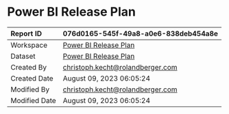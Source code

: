 



# Power BI Release Plan

|Report ID|076d0165-545f-49a8-a0e6-838deb454a8e|
| :--- | :--- |
|Workspace|[Power BI Release Plan](../Workspaces/Power-BI-Release-Plan.md)|
|Dataset|[Power BI Release Plan](../Datasets/Power-BI-Release-Plan.md)|
|Created By|christoph.kecht@rolandberger.com|
|Created Date|August 09, 2023 06:05:24|
|Modified By|christoph.kecht@rolandberger.com|
|Modified Date|August 09, 2023 06:05:24|
